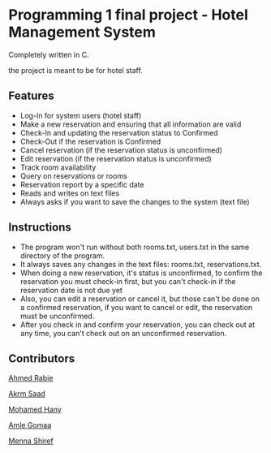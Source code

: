 # Programming 1 final project - Hotel Management System

Completely written in C.

the project is meant to be for hotel staff.

## Features
- Log-In for system users (hotel staff)
- Make a new reservation and ensuring that all information are valid
- Check-In and updating the reservation status to Confirmed
- Check-Out if the reservation is Confirmed
- Cancel reservation (if the reservation status is unconfirmed)
- Edit reservation (if the reservation status is unconfirmed)
- Track room availability
- Query on reservations or rooms
- Reservation report by a specific date
- Reads and writes on text files
- Always asks if you want to save the changes to the system (text file)

## Instructions
- The program won't run without both rooms.txt, users.txt in the same directory of the program.
- It always saves any changes in the text files: rooms.txt, reservations.txt.
- When doing a new reservation, it's status is unconfirmed, to confirm the reservation you must check-in first, but you can't check-in if the reservation date is not due yet
- Also, you can edit a reservation or cancel it, but those can't be done on a confirmed reservation, if you want to cancel or edit, the reservation must be unconfirmed.
- After you check in and confirm your reservation, you can check out at any time, you can't check out on an unconfirmed reservation.

## Contributors
[Ahmed Rabie](https://github.com/JustAhmedRabie)

[Akrm Saad](https://github.com/kengit1)

[Mohamed Hany](https://github.com/mohany606)

[Amle Gomaa](https://github.com/AmleGomaa)

[Menna Shiref](https://github.com/mennashiref)
